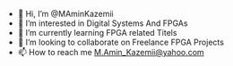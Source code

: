 - 👋 Hi, I’m @MAminKazemii
- 👀 I’m interested in Digital Systems And FPGAs
- 🌱 I’m currently learning FPGA related Titels
- 💞️ I’m looking to collaborate on Freelance FPGA Projects
- 📫 How to reach me M.Amin_Kazemii@yahoo.com


